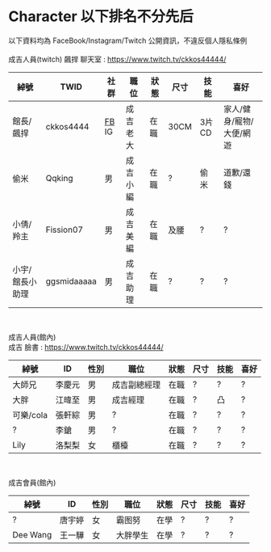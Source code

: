 # Character 以下排名不分先后
以下資料均為 FaceBook/Instagram/Twitch 公開資訊，不違反個人隱私條例<br>
<br>
成吉人員(twitch) 飆捍 聊天室 : https://www.twitch.tv/ckkos44444/<br>

| 綽號 | TWID | 社群 | 職位 | 狀態 | 尺寸 | 技能 | 喜好 |
|-------|----------|-------------------------|--------|---|----|-----|--------------------|
|館長/飆捍|ckkos4444|[FB](http://www.qq.com) IG|成吉 老大|在職|30CM|3片CD|家人/健身/寵物/大便/網遊|
|偷米|Qqking|男|成吉小編|在職|?|偷米|道歉/還錢|
|小倩/羚主|Fission07|男|成吉美編|在職|及腰|?|?|
|小宇/館長小助理|ggsmidaaaaa|男|成吉助理|在職|?|?|?|

<br>

成吉人員(館內)<br> 成吉 臉書 : https://www.twitch.tv/ckkos44444/<br>

| 綽號 | ID | 性別 | 職位 | 狀態 | 尺寸 | 技能 | 喜好 |
|-------|---------|--|--------|---|----|-----|--------------------|
|大師兄|李慶元|男|成吉副總經理|在職|?|?|?|
|大胖|江暐至|男|成吉經理|在職|?|凸|?|
|可樂/cola|張軒綜|男|?|在職|?|?|?|
|?|李鎗|男|?|在職|?|?|?|
|Lily|洛梨梨|女|櫃檯|在職|?|?|?|

<br>

成吉會員(館內)<br>

| 綽號 | ID | 性別 | 職位 | 狀態 | 尺寸 | 技能 | 喜好 |
|-------|---------|--|--------|---|----|-----|--------------------|
|?|唐宇婷|女|霸图努|在學|?|?|?|
|Dee Wang|王一驊|女|大胖學生|在學|?|?|?|

<br>

  




